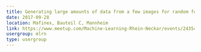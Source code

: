 ```yaml
---
title: Generating large amounts of data from a few images for random forest regression
date: 2017-09-28
location: Mafinex, Bauteil C, Mannheim
link: https://www.meetup.com/Machine-Learning-Rhein-Neckar/events/243544000/
usergroup: mlrn
type: usergroup
---
```

